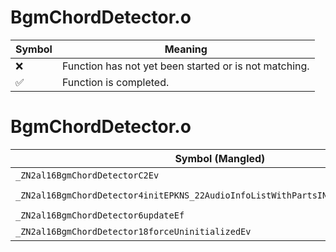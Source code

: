 # BgmChordDetector.o
| Symbol | Meaning 
| ------------- | ------------- 
| :x: | Function has not yet been started or is not matching. 
| :white_check_mark: | Function is completed. 


# BgmChordDetector.o
| Symbol (Mangled) | Symbol (Demangled) | Decompiled? |
| ------------- |  ------------- | ------------- |
| `_ZN2al16BgmChordDetectorC2Ev` | `al::BgmChordDetector::BgmChordDetector(void)` | :white_check_mark: |
| `_ZN2al16BgmChordDetector4initEPKNS_22AudioInfoListWithPartsINS_12BgmChordInfoEEE` | `al::BgmChordDetector::init(al::AudioInfoListWithParts<al::BgmChordInfo> const*)` | :white_check_mark: |
| `_ZN2al16BgmChordDetector6updateEf` | `al::BgmChordDetector::update(float)` | :white_check_mark: |
| `_ZN2al16BgmChordDetector18forceUninitializedEv` | `al::BgmChordDetector::forceUninitialized(void)` | :white_check_mark: |
